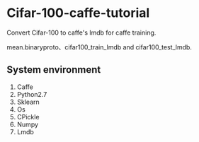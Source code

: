 # Cifar-100-caffe-tutorial

Convert Cifar-100 to caffe's lmdb for caffe training.

mean.binaryproto、cifar100_train_lmdb and cifar100_test_lmdb.

## System environment

1. Caffe
2. Python2.7
3. Sklearn
4. Os  
5. CPickle  
6. Numpy
7. Lmdb
